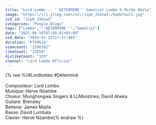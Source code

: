 ```yaml
---
title: "Lord Lombo -- ''DETERMINE'' Gamaliel Lombo & Miche Akele"
image: "https:\/\/i.ytimg.com\/vi\/Jip6_25UnwI\/hqdefault.jpg"
vid_id: "Jip6_25UnwI"
categories: "People-Blogs"
tags: ["Lombo","''DETERMINE''","Gamaliel"]
date: "2021-09-19T07:05:01+03:00"
vid_date: "2019-03-15T17:57:48Z"
duration: "PT5M51S"
viewcount: "1296302"
likeCount: "13659"
dislikeCount: "315"
channel: "Lord Lombo Official"
---
```

{% raw %}#Lordlombo #Déterminé<br /><br />Compositeur: Lord Lombo <br />Musique: Herve Nzambe<br />Choeur: Munghongwa Singers &amp; LLMinistries; David Aheka<br />Guitare: Brensley<br />Batterie: James Majila <br />Basse: David Lumbala<br />Clavier: Herve Nzambe{% endraw %}

